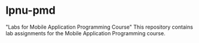 # lpnu-pmd
"Labs for Mobile Application Programming Course"  This repository contains lab assignments for the Mobile Application Programming course.
